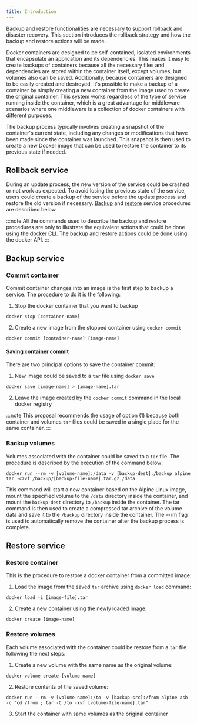 ```yaml
---
title: Introduction
---
```


Backup and restore functionalities are necessary to support rollback and disaster recovery. This section introduces the rollback strategy and how the backup and restore actions will be made.

Docker containers are designed to be self-contained, isolated environments that encapsulate an application and its dependencies. This makes it easy to create backups of containers because all the necessary files and dependencies are stored within the container itself, except volumes, but volumes also can be saved. Additionally, because containers are designed to be easily created and destroyed, it's possible to make a backup of a container by simply creating a new container from the image used to create the original container. This system works regardless of the type of service running inside the container, which is a great advantage for middleware scenarios where one middleware is a collection of docker containers with different purposes.

The backup process typically involves creating a snapshot of the container's current state, including any changes or modifications that have been made since the container was launched. This snapshot is then used to create a new Docker image that can be used to restore the container to its previous state if needed.

## Rollback service

During an update process, the new version of the service could be crashed or not work as expected. To avoid losing the previous state of the service, users could create a backup of the service before the update process and restore the old version if necessary. [Backup](#backup-service) and [restore](#restore-service) service procedures are described below.

:::note
All the commands used to describe the backup and restore procedures are only to illustrate the equivalent actions that could be done using the docker CLI. The backup and restore actions could be done using the docker API.
:::

## Backup service

### Commit container

Commit container changes into an image is the first step to backup a service. The procedure to do it is the following:

1. Stop the docker container that you want to backup
  ```shell
  docker stop [container-name]
  ```
2. Create a new image from the stopped container using `docker commit`
  ```shell
  docker commit [container-name] [image-name]
  ```
#### Saving container commit

There are two principal options to save the container commit:

1. New image could be saved to a `tar` file using `docker save`
  ```shell
  docker save [image-name] > [image-name].tar
  ```
2. Leave the image created by the `docker commit` command in the local docker registry

:::note
This proposal recommends the usage of option (1) because both container and volumes `tar` files could be saved in a single place for the same container.
:::

### Backup volumes

Volumes associated with the container could be saved to a `tar` file. The procedure is described by the execution of the command below:

```shell
docker run --rm -v [volume-name]:/data -v [backup-dest]:/backup alpine tar -czvf /backup/[backup-file-name].tar.gz /data
```

This command will start a new container based on the Alpine Linux image, mount the specified volume to the `/data` directory inside the container, and mount the `backup-dest` directory to `/backup` inside the container. The tar command is then used to create a compressed tar archive of the volume data and save it to the `/backup` directory inside the container. The --rm flag is used to automatically remove the container after the backup process is complete.

## Restore service

### Restore container

This is the procedure to restore a docker container from a committed image:

1. Load the image from the saved `tar` archive using `docker load` command:
  ```shell
  docker load -i [image-file].tar
  ```
2. Create a new container using the newly loaded image:
  ```shell
  docker create [image-name]
  ```

### Restore volumes

Each volume associated with the container could be restore from a `tar` file following the next steps:

1. Create a new volume with the same name as the original volume:
  ```shell
  docker volume create [volume-name]
  ```
2. Restore contents of the saved volume:
  ```shell
  docker run --rm -v [volume-name]:/to -v [backup-src]:/from alpine ash -c "cd /from ; tar -C /to -xvf [volume-file-name].tar"
  ```
3. Start the container with same volumes as the original container
